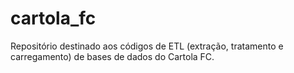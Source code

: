 # cartola_fc
Repositório destinado aos códigos de ETL (extração, tratamento e carregamento) de bases de dados do Cartola FC.
